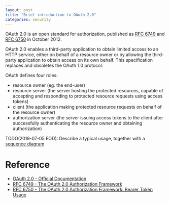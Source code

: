 ```yaml
---
layout: post
title: "Brief introduction to OAuth 2.0"
categories: security
---
```


OAuth 2.0 is an open standard for authorization, published as [RFC 6749](https://tools.ietf.org/html/rfc6749) and [RFC 6750](https://tools.ietf.org/html/rfc6750) in October 2012.

OAuth 2.0 enables a third-party application to obtain limited access to an HTTP service, either on behalf of a resource owner or by allowing the third-party application to obtain access on its own behalf. This specification replaces and obsoletes the OAuth 1.0 protocol.

OAuth defines four roles:
- resource owner (eg. the end-user)
- resource server (the server hosting the protected resources, capable of accepting and responding to protected resource requests using access tokens)
- client (the application making protected resource requests on behalf of the resource owner)
- authorization server (the server issuing access tokens to the client after successfully authenticating the resource owner and obtaining authorization)

TODO(2019-07-05 EOD): Describe a typical usage, together with a [sequence diagram](https://www.websequencediagrams.com/)

# Reference

- [OAuth 2.0 - Official Documentation](https://oauth.net/2/)
- [RFC 6749 - The OAuth 2.0 Authorization Framework](https://tools.ietf.org/html/rfc6749)
- [RFC 6750 - The OAuth 2.0 Authorization Framework: Bearer Token Usage](https://tools.ietf.org/html/rfc6750)
